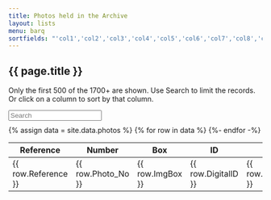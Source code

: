 ```yaml
---
title: Photos held in the Archive
layout: lists
menu: barq
sortfields: "'col1','col2','col3','col4','col5','col6','col7','col8','col9','col10','col11','col12','col13','col14','col15','col16'"
---
```


## {{ page.title }}

Only the first 500 of the 1700+ are shown. Use Search to limit the records. Or click on a column to sort by that column.

<div id="entry-list">
<div class="row" style="margin-bottom:10px;">
		<input type="search" class="search form-control" placeholder="Search" />
</div>
<table class="photos">
<thead>
  <tr>
    <th><span class="sort" data-sort="col1">Reference</span></th>
    <th><span class="sort" data-sort="col2">Number</span></th>
    <th><span class="sort" data-sort="col3">Box</span></th>
    <th><span class="sort" data-sort="col4">ID</span></th>
    <th><span class="sort" data-sort="col5">Date1</span></th>
    <th><span class="sort" data-sort="col6">Source</span></th>
    <th><span class="sort" data-sort="col7">Date2</span></th>
    <th><span class="sort" data-sort="col8">Subject</span></th>
    <th><span class="sort" data-sort="col9">Notes</span></th>
    <th><span class="sort" data-sort="col10">Details</span></th>
    <th><span class="sort" data-sort="col11">Creator</span></th>
    <th><span class="sort" data-sort="col12">Location</span></th>
    <th><span class="sort" data-sort="col13">Dimensions</span></th>
    <th><span class="sort" data-sort="col14">Condition</span></th>
    <th><span class="sort" data-sort="col15">Format</span></th>
    <th><span class="sort" data-sort="col16">Copyright</span></th>
  </tr>
</thead>
<tbody class="list">
{% assign data = site.data.photos %}
{% for row in data %}
  <tr>
    <td class="col1">{{ row.Reference }}</td>
    <td class="col2">{{ row.Photo_No }}</td>
    <td class="col3">{{ row.ImgBox }}</td>
    <td class="col4">{{ row.DigitalID }}</td>
    <td class="col5">{{ row.Date_Added }}</td>
    <td class="col6">{{ row.Source }}</td>
    <td class="col7">{{ row.Date }}</td>
    <td class="col8">{{ row.Subject }}</td>
    <td class="col9">{{ row.Notes }}</td>
    <td class="col10">{{ row.Details }}</td>
    <td class="col11">{{ row.Creator }}</td>
    <td class="col12">{{ row.Location }}</td>
    <td class="col13">{{ row.Dimensions }}</td>
    <td class="col14">{{ row.Condition }}</td>
    <td class="col15">{{ row.Format }}</td>
    <td class="col16">{{ row.Copyright }}</td>
  </tr>
{%- endfor -%}
</tbody>
</table>
</div>
